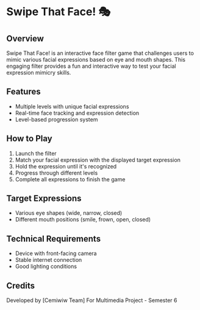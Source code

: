# Swipe That Face! 🎭

## Overview
Swipe That Face! is an interactive face filter game that challenges users to mimic various facial expressions based on eye and mouth shapes. This engaging filter provides a fun and interactive way to test your facial expression mimicry skills.

## Features
- Multiple levels with unique facial expressions
- Real-time face tracking and expression detection
- Level-based progression system

## How to Play
1. Launch the filter
2. Match your facial expression with the displayed target expression
3. Hold the expression until it's recognized
4. Progress through different levels
5. Complete all expressions to finish the game

## Target Expressions
- Various eye shapes (wide, narrow, closed)
- Different mouth positions (smile, frown, open, closed)

## Technical Requirements
- Device with front-facing camera
- Stable internet connection
- Good lighting conditions

## Credits
Developed by [Cemiwiw Team]
For Multimedia Project - Semester 6